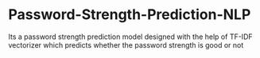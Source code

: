 # Password-Strength-Prediction-NLP
Its a password strength prediction model designed with the help of TF-IDF vectorizer which predicts whether the password strength is good or not
